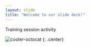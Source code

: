 ```yaml
---
layout: slide
title: "Welcome to our slide deck!"
---
```


Training session activity 

![cooler-octocat](https://octodex.github.com/images/twenty-percent-cooler-octocat.png)
{: .center}
